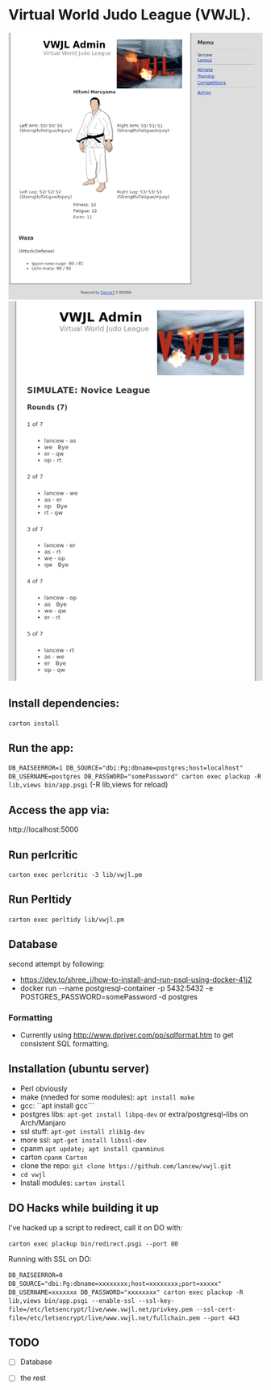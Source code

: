 # Virtual World Judo League (VWJL).

![screenshot of athlete view](2020-12-31.png "Screenshot of athlete view")
![screenshot of simulation view](2021-01-03.png "Screenshot of simulation view")


## Install dependencies:
 ```carton install```

## Run the app:
 ```DB_RAISEERROR=1 DB_SOURCE="dbi:Pg:dbname=postgres;host=localhost" DB_USERNAME=postgres DB_PASSWORD="somePassword" carton exec plackup -R lib,views bin/app.psgi``` (-R lib,views for reload)

## Access the app via:
 http://localhost:5000

## Run perlcritic
 ```carton exec perlcritic -3 lib/vwjl.pm```

## Run Perltidy
 ```carton exec perltidy lib/vwjl.pm```


## Database
second attempt by following:
* https://dev.to/shree_j/how-to-install-and-run-psql-using-docker-41j2
* docker run --name postgresql-container -p 5432:5432 -e POSTGRES_PASSWORD=somePassword -d postgres

### Formatting
* Currently using http://www.dpriver.com/pp/sqlformat.htm to get consistent SQL formatting.


## Installation (ubuntu server)
* Perl obviously
* make (nneded for some modules): ```apt install make```
* gcc: ``apt install gcc```
* postgres libs: ```apt-get install libpq-dev``` or extra/postgresql-libs on Arch/Manjaro
* ssl stuff: ```apt-get install zlib1g-dev```
* more ssl: ```apt-get install libssl-dev```
* cpanm ```apt update; apt install cpanminus```
* carton ```cpanm Carton```
* clone the repo: ```git clone https://github.com/lancew/vwjl.git```
* ```cd vwjl```
* Install modules: ```carton install```


## DO Hacks while building it up

I've hacked up a script to redirect, call it on DO with:

```carton exec plackup bin/redirect.psgi --port 80```

Running with SSL on DO:

```DB_RAISEERROR=0 DB_SOURCE="dbi:Pg:dbname=xxxxxxxx;host=xxxxxxxx;port=xxxxx" DB_USERNAME=xxxxxxx DB_PASSWORD="xxxxxxxx" carton exec plackup -R lib,views bin/app.psgi --enable-ssl --ssl-key-file=/etc/letsencrypt/live/www.vwjl.net/privkey.pem --ssl-cert-file=/etc/letsencrypt/live/www.vwjl.net/fullchain.pem --port 443```


## TODO

* [ ] Database
* [ ] the rest




